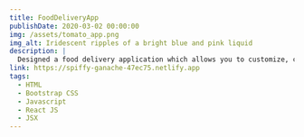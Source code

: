 ```yaml
---
title: FoodDeliveryApp
publishDate: 2020-03-02 00:00:00
img: /assets/tomato_app.png
img_alt: Iridescent ripples of a bright blue and pink liquid
description: |
  Designed a food delivery application which allows you to customize, categories and calcuate the orders of food items. 
link: https://spiffy-ganache-47ec75.netlify.app
tags:
  - HTML
  - Bootstrap CSS
  - Javascript
  - React JS
  - JSX
---
```

